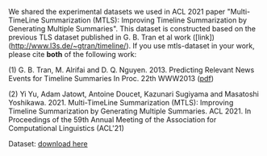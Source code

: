 We shared the experimental datasets we used in ACL 2021 paper "Multi-TimeLine Summarization (MTLS): Improving Timeline Summarization by Generating Multiple Summaries". This dataset is constructed based on the previous TLS dataset published in G. B. Tran et al work ([link])(http://www.l3s.de/~gtran/timeline/). If you use mtls-dataset in your work, please cite **both** of the following work:

(1) G. B. Tran, M. Alrifai and D. Q. Nguyen. 2013. Predicting Relevant News Events for Timeline Summaries In Proc. 22th WWW2013 ([pdf](http://l3s.de/~gtran/publications/www2013.pdf))

(2) Yi Yu, Adam Jatowt, Antoine Doucet, Kazunari Sugiyama and Masatoshi Yoshikawa. 2021. Multi-TimeLine Summarization (MTLS): Improving Timeline Summarization by Generating Multiple Summaries. ACL 2021. In Proceedings of the 59th Annual Meeting of the Association for Computational Linguistics (ACL'21)

Dataset: [download here](www.baidu.com)
